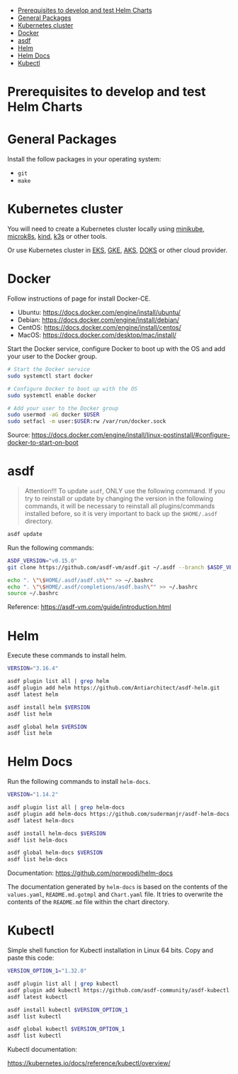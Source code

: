 <!-- TOC -->

- [Prerequisites to develop and test Helm Charts](#prerequisites-to-develop-and-test-helm-charts)
- [General Packages](#general-packages)
- [Kubernetes cluster](#kubernetes-cluster)
- [Docker](#docker)
- [asdf](#asdf)
- [Helm](#helm)
- [Helm Docs](#helm-docs)
- [Kubectl](#kubectl)

<!-- TOC -->

# Prerequisites to develop and test Helm Charts

# General Packages

Install the follow packages in your operating system:

- ``git``
- ``make``

# Kubernetes cluster

You will need to create a Kubernetes cluster locally using [minikube](https://kubernetes.io/docs/tasks/tools/install-minikube), [microk8s](https://microk8s.io), [kind](https://kind.sigs.k8s.io), [k3s](https://k3s.io) or other tools.

Or use Kubernetes cluster in [EKS](https://aws.amazon.com/eks), [GKE](https://cloud.google.com/kubernetes-engine), [AKS](https://docs.microsoft.com/en-us/azure/aks), [DOKS](https://www.digitalocean.com/products/kubernetes) or other cloud provider.

# Docker

Follow instructions of page for install Docker-CE.

- Ubuntu: https://docs.docker.com/engine/install/ubuntu/
- Debian: https://docs.docker.com/engine/install/debian/
- CentOS: https://docs.docker.com/engine/install/centos/
- MacOS: https://docs.docker.com/desktop/mac/install/

Start the Docker service, configure Docker to boot up with the OS and add your user to the Docker group.

```bash
# Start the Docker service
sudo systemctl start docker

# Configure Docker to boot up with the OS
sudo systemctl enable docker

# Add your user to the Docker group
sudo usermod -aG docker $USER
sudo setfacl -m user:$USER:rw /var/run/docker.sock
```

Source: https://docs.docker.com/engine/install/linux-postinstall/#configure-docker-to-start-on-boot

# asdf

> Attention!!!
> To update ``asdf``, ONLY use the following command. If you try to reinstall or update by changing the version in the following commands, it will be necessary to reinstall all plugins/commands installed before, so it is very important to back up the ``$HOME/.asdf`` directory.

```bash
asdf update
```

Run the following commands:

```bash
ASDF_VERSION="v0.15.0"
git clone https://github.com/asdf-vm/asdf.git ~/.asdf --branch $ASDF_VERSION

echo ". \"\$HOME/.asdf/asdf.sh\"" >> ~/.bashrc
echo ". \"\$HOME/.asdf/completions/asdf.bash\"" >> ~/.bashrc
source ~/.bashrc
```

Reference: https://asdf-vm.com/guide/introduction.html

# Helm

Execute these commands to install helm.

```bash
VERSION="3.16.4"

asdf plugin list all | grep helm
asdf plugin add helm https://github.com/Antiarchitect/asdf-helm.git
asdf latest helm

asdf install helm $VERSION
asdf list helm

asdf global helm $VERSION
asdf list helm
```

# Helm Docs

Run the following commands to install ``helm-docs``.

```bash
VERSION="1.14.2"

asdf plugin list all | grep helm-docs
asdf plugin add helm-docs https://github.com/sudermanjr/asdf-helm-docs.git
asdf latest helm-docs

asdf install helm-docs $VERSION
asdf list helm-docs

asdf global helm-docs $VERSION
asdf list helm-docs
```

Documentation: https://github.com/norwoodj/helm-docs 

The documentation generated by ``helm-docs`` is based on the contents of the ``values.yaml``, ``README.md.gotmpl`` and ``Chart.yaml`` file. It tries to overwrite the contents of the ``README.md`` file within the chart directory.

# Kubectl

Simple shell function for Kubectl installation in Linux 64 bits. Copy and paste this code:

```bash
VERSION_OPTION_1="1.32.0"

asdf plugin list all | grep kubectl
asdf plugin add kubectl https://github.com/asdf-community/asdf-kubectl.git
asdf latest kubectl

asdf install kubectl $VERSION_OPTION_1
asdf list kubectl

asdf global kubectl $VERSION_OPTION_1
asdf list kubectl
```

Kubectl documentation:

https://kubernetes.io/docs/reference/kubectl/overview/
